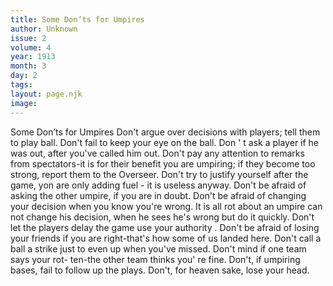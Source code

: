```yaml
---
title: Some Don’ts for Umpires
author: Unknown
issue: 2
volume: 4
year: 1913
month: 3
day: 2
tags:
layout: page.njk
image:
---
```

Some Don’ts for Umpires      Don't argue over decisions with players; tell them to play ball.   Don't fail to keep your eye on the ball.   Don ' t ask a player if he was out, after you've called him out.   Don't pay any attention to remarks from spectators-it is for their benefit you are umpiring; if they become too strong, report them to the Overseer.   Don't try to justify yourself after the game, yon are only adding fuel - it is useless anyway.   Don't be afraid of asking the other umpire, if you are in doubt.   Don't be afraid of changing your decision when you know you're wrong. It is all rot about an umpire can not change his decision, when he sees he's wrong but do it quickly.   Don't let the players delay the game use your authority .   Don't be afraid of losing your friends if you are right-that's how some of us landed here.   Don't call a ball a strike just to even up when you've missed.   Don't mind if one team says your rot-   ten-the other team thinks you' re fine.   Don't, if umpiring bases, fail to follow up the plays.   Don't, for heaven sake, lose your head.   

